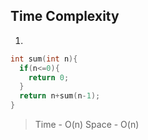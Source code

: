 ## Time Complexity

1. 
```c++
int sum(int n){
  if(n<=0){
    return 0;
  }
  return n+sum(n-1);
}
```
> Time - O(n)
> Space - O(n)
